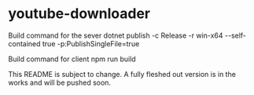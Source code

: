 # youtube-downloader

Build command for the sever
dotnet publish -c Release -r win-x64 --self-contained true -p:PublishSingleFile=true

Build command for client
npm run build

This README is subject to change. A fully fleshed out version is in the works and will be pushed soon.